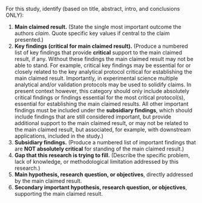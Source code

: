 For this study, identify (based on title, abstract, intro, and conclusions ONLY):
1. **Main claimed result.**  (State the single most important outcome the authors _claim_. Quote specific key values if central to the claim presented.)
2. **Key findings (critical for main claimed result).** (Produce a numbered list of key findings that provide **critical** support to the main claimed result, if any. Without these findings the main claimed result may not be able to stand. For example, critical key findings may be essential for or closely related to the key analytical protocol critical for establishing the main claimed result. Importantly, in experimental science multiple analytical and/or validation protocols may be used to solidify claims. In present context however, this category should only include absolutely critical findings or findings essential for the most critical protocol(s), essential for establishing the main claimed results. All other important findings must be included under the **subsidiary findings**, which should include findings that are still considered important, but provide additional support to the main claimed result, or may not be related to the main claimed result, but associated, for example, with downstream applications, included in the study.)
3. **Subsidiary findings.** (Produce a numbered list of important findings that are **NOT absolutely critical** for standing of the main claimed result.)
4. **Gap that this research is trying to fill.** (Describe the specific problem, lack of knowledge, or methodological limitation addressed by this research.)
5. **Main hypothesis, research question, or objectives**, directly addressed by the main claimed result. 
6. **Secondary important hypothesis, research question, or objectives**, supporting the main claimed result.
